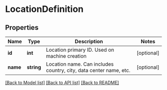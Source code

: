 # LocationDefinition

## Properties
Name | Type | Description | Notes
------------ | ------------- | ------------- | -------------
**id** | **int** | Location primary ID. Used on machine creation | [optional] 
**name** | **string** | Location name. Can includes country, city, data center name, etc. | [optional] 

[[Back to Model list]](../../README.md#documentation-for-models) [[Back to API list]](../../README.md#documentation-for-api-endpoints) [[Back to README]](../../README.md)

